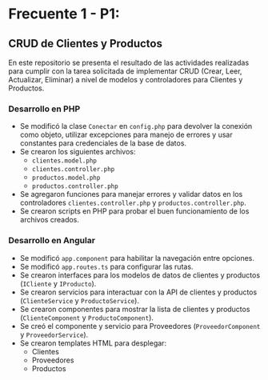 # Frecuente 1 - P1: 

## CRUD de Clientes y Productos

En este repositorio se presenta el resultado de las actividades realizadas para cumplir con la tarea solicitada de implementar CRUD (Crear, Leer, Actualizar, Eliminar) a nivel de modelos y controladores para Clientes y Productos.

### Desarrollo en PHP

* Se modificó la clase `Conectar` en `config.php` para devolver la conexión como objeto, utilizar excepciones para manejo de errores y usar constantes para credenciales de la base de datos.
* Se crearon los siguientes archivos:
	+ `clientes.model.php`
	+ `clientes.controller.php`
	+ `productos.model.php`
	+ `productos.controller.php`
* Se agregaron funciones para manejar errores y validar datos en los controladores `clientes.controller.php` y `productos.controller.php`.
* Se crearon scripts en PHP para probar el buen funcionamiento de los archivos creados.

### Desarrollo en Angular

* Se modificó `app.component` para habilitar la navegación entre opciones.
* Se modificó `app.routes.ts` para configurar las rutas.
* Se crearon interfaces para los modelos de datos de clientes y productos (`ICliente` y `IProducto`).
* Se crearon servicios para interactuar con la API de clientes y productos (`ClienteService` y `ProductoService`).
* Se crearon componentes para mostrar la lista de clientes y productos (`ClienteComponent` y `ProductoComponent`).
* Se creó el componente y servicio para Proveedores (`ProveedorComponent` y `ProveedorService`).
* Se crearon templates HTML para desplegar:
	+ Clientes
	+ Proveedores
	+ Productos
